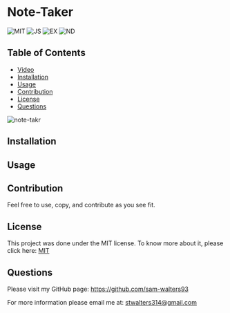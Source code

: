 # Note-Taker

 ![MIT](https://img.shields.io/badge/License-MIT-blue) ![JS](https://img.shields.io/badge/Language-JavaScript-yellow) ![EX](https://img.shields.io/badge/Language-Expressjs-green) ![ND](https://img.shields.io/badge/Language-Node-red)

 ## Table of Contents
  * [Video](#Video)
  * [Installation](#installation)
  * [Usage](#usage)
  * [Contribution](#contribution)
  * [License](#license)
  * [Questions](#questions)

  ![note-takr](https://user-images.githubusercontent.com/68794066/116794492-ec386c80-aa92-11eb-8e14-6d5481414ceb.JPG)

  
  ## Installation


  ## Usage

  
  ## Contribution
  Feel free to use, copy, and contribute as you see fit. 

  ## License
  This project was done under the MIT license. To know more about it, please click here: [MIT](https://choosealicense.com/licenses/mit/)

  ## Questions
  Please visit my GitHub page: https://github.com/sam-walters93
  
  For more information please email me at: stwalters314@gmail.com
